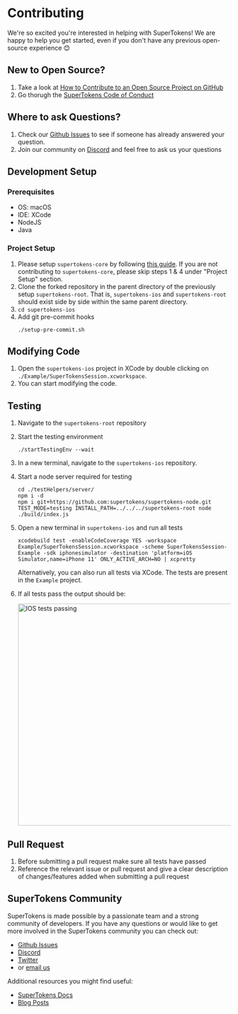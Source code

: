 # Contributing

We're so excited you're interested in helping with SuperTokens! We are happy to help you get started, even if you don't have any previous open-source experience :blush:

## New to Open Source?
1. Take a look at [How to Contribute to an Open Source Project on GitHub](https://egghead.io/courses/how-to-contribute-to-an-open-source-project-on-github)
2. Go thorugh the [SuperTokens Code of Conduct](https://github.com/supertokens/supertokens-ios/blob/master/CODE_OF_CONDUCT.md)

## Where to ask Questions?
1. Check our [Github Issues](https://github.com/supertokens/supertokens-ios/issues) to see if someone has already answered your question.  
2. Join our community on [Discord](https://supertokens.io/discord) and feel free to ask us your questions  


## Development Setup  

### Prerequisites
- OS: macOS
- IDE: XCode
- NodeJS
- Java

### Project Setup
1. Please setup `supertokens-core` by following [this guide](https://github.com/supertokens/supertokens-core/blob/master/CONTRIBUTING.md#development-setup). If you are not contributing to `supertokens-core`, please skip  steps 1 & 4 under "Project Setup" section.
2. Clone the forked repository in the parent directory of the previously setup `supertokens-root`.  That is, `supertokens-ios` and `supertokens-root` should exist side by side within the same parent directory.
3. `cd supertokens-ios`
4. Add git pre-commit hooks
   ```
   ./setup-pre-commit.sh
   ```

## Modifying Code  
1. Open the `supertokens-ios` project in XCode by double clicking on `./Example/SuperTokensSession.xcworkspace`.
2. You can start modifying the code.

## Testing
1. Navigate to the `supertokens-root` repository
2. Start the testing environment
   ```
   ./startTestingEnv --wait
   ```
3. In a new terminal, navigate to the `supertokens-ios` repository.
4. Start a node server required for testing
   ```
   cd ./testHelpers/server/
   npm i -d
   npm i git+https://github.com:supertokens/supertokens-node.git
   TEST_MODE=testing INSTALL_PATH=../../../supertokens-root node ./build/index.js
   ```
5. Open a new terminal in `supertokens-ios` and run all tests
   ```
   xcodebuild test -enableCodeCoverage YES -workspace Example/SuperTokensSession.xcworkspace -scheme SuperTokensSession-Example -sdk iphonesimulator -destination 'platform=iOS Simulator,name=iPhone 11' ONLY_ACTIVE_ARCH=NO | xcpretty
   ```
   Alternatively, you can also run all tests via XCode. The tests are present in the `Example` project.
6. If all tests pass the output should be:

   <img src="https://github.com/supertokens/supertokens-logo/blob/master/images/supertokens-ios-tests-passing.png" alt="IOS tests passing" width="500px">


## Pull Request
1. Before submitting a pull request make sure all tests have passed
2. Reference the relevant issue or pull request and give a clear description of changes/features added when submitting a pull request

## SuperTokens Community
SuperTokens is made possible by a passionate team and a strong community of developers. If you have any questions or would like to get more involved in the SuperTokens community you can check out:
  - [Github Issues](https://github.com/supertokens/supertokens-ios/issues)
  - [Discord](https://supertokens.io/discord)
  - [Twitter](https://twitter.com/supertokensio)
  - or [email us](mailto:team@supertokens.io)
  
Additional resources you might find useful:
  - [SuperTokens Docs](https://supertokens.io/docs/community/getting-started/installation)
  - [Blog Posts](https://supertokens.io/blog/)
